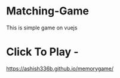 # Matching-Game
This is simple game on vuejs

# Click To Play -
https://ashish336b.github.io/memorygame/
